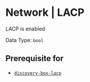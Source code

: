 # Network | LACP

LACP is enabled

Data Type: `bool`

## Prerequisite for

- [`discovery-box-lacp`](../../../admin/discovery/box/lacp.md)
